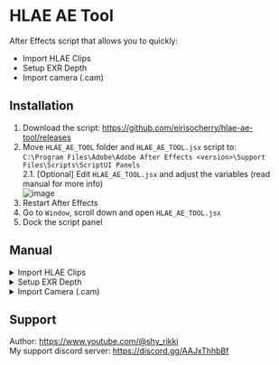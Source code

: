 # HLAE AE Tool
After Effects script that allows you to quickly:  
- Import HLAE Clips  
- Setup EXR Depth  
- Import camera (.cam)  

## Installation
1. Download the script: https://github.com/eirisocherry/hlae-ae-tool/releases  
2. Move `HLAE_AE_TOOL` folder and `HLAE_AE_TOOL.jsx` script to:  
`C:\Program Files\Adobe\Adobe After Effects <version>\Support Files\Scripts\ScriptUI Panels`  
2.1. [Optional] Edit `HLAE_AE_TOOL.jsx` and adjust the variables (read manual for more info)  
![image](https://github.com/user-attachments/assets/0d5d769e-f366-4d02-a661-e0c27f6fdcc9)  
3. Restart After Effects  
4. Go to `Window`, scroll down and open `HLAE_AE_TOOL.jsx`  
5. Dock the script panel  

## Manual

<details>
<summary> Import HLAE Clips </summary>

### Usage
1. Press the button
2. Select any clip from a take folder  
3. Done

### Logic behind the button
1. Create "HLAE Clips" ae project folder if it doesn't exist  
2. Create <cinematic_name> ae project folder and move it inside "HLAE Clips" ae project folder  
3. Get info about all the files from selected folder  
4. Import files (video, audios)  
![image](https://github.com/user-attachments/assets/e08cd25d-3035-4cba-92d2-fb7b295d79f6)  
5. If video has one of the following names, remember its framerate  
![image](https://github.com/user-attachments/assets/8b29668e-bf17-4a13-b6ac-e089b1e6e813)  
6. Import image sequences  
6.1. Change image sequence framerate to framerate of the main clip  
6.2. If main clip is not found, change image sequence framerate to  
![image](https://github.com/user-attachments/assets/b0a8e3f0-da95-4b40-a4ed-a031e2bf93c8)  
7. Move all files inside <cinematic_folder> ae project folder  
8. Precompose the <cinematic_folder> ae project folder  
9. Invert layer order (so layers are placed in alphabetical order)  
10. Hide all layers except the first one at the top (to improve perfomance)  

<br>
</details>



<details>
<summary> Setup EXR Depth </summary>

### Usage
1. Select 6depthEXR sequence
2. Press the button
3. Done

### Logic behind the button
1. Add `EXtractoR` effect  
- Set `Z` channel  
- Set `Black Point` to `25000`  
- Set `White Point` to `0`  
2. Add `Levels` effect  
- Set `Clamp to Output Black` to `On`  
- Set `Clamp to Output White` to `On`  
It clamps rgb values of the depth to [0-1] range, that fixes blending mode issues  
3. Precomp 6depthEXR sequence  

<br>
</details>



<details>
<summary> Import Camera (.cam) </summary>

### Usage
1. Press the button  
2. Choose .cam file  
3. Done  

### Differences from the [official camera importer](https://github.com/xNWP/HLAE-CamIO-To-AE/releases)  
- Automatically sets hold keyframes, so tracking stays accurate even if you use time remapping  
- No errors when running the script through window tab  
- More alerts that help to avoid mistakes  

<br>
</details>



## Support
Author: https://www.youtube.com/@shy_rikki  
My support discord server: https://discord.gg/AAJxThhbBf  
